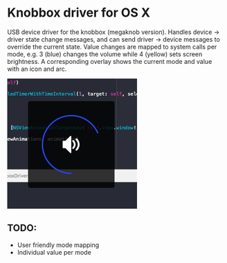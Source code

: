 # Knobbox driver for OS X

USB device driver for the knobbox (megaknob version). Handles device &rarr; driver state change messages, and can send driver &rarr; device messages to override the current state. Value changes are mapped to system calls per mode, e.g. 3 (blue) changes the volume while 4 (yellow) sets screen brightness. A corresponding overlay shows the current mode and value with an icon and arc.

![knobbox volume overlay](https://github.com/spro/knobbox-driver-osx/blob/master/screenshots/knobbox-driver-volume.png?raw=true)

## TODO:

* User friendly mode mapping
* Individual value per mode
